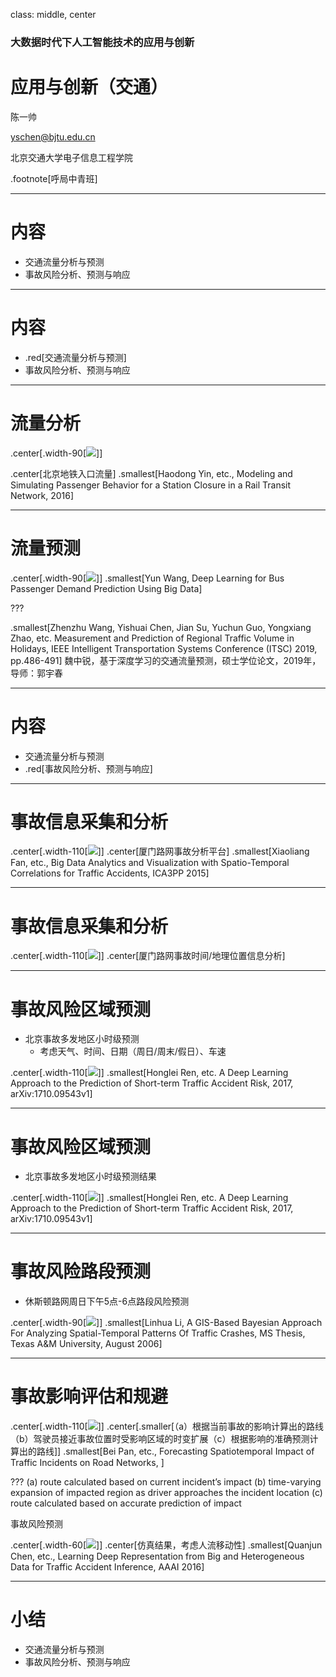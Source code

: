class: middle, center

### 大数据时代下人工智能技术的应用与创新

# 应用与创新（交通）

陈一帅

[yschen@bjtu.edu.cn](mailto:yschen@bjtu.edu.cn)

北京交通大学电子信息工程学院

.footnote[呼局中青班]

---
# 内容

- 交通流量分析与预测
- 事故风险分析、预测与响应

---
# 内容

- .red[交通流量分析与预测]
- 事故风险分析、预测与响应

---
# 流量分析

.center[.width-90[![](./figures/trans/demand2.png)]]

.center[北京地铁入口流量]
.smallest[Haodong Yin, etc., Modeling and Simulating Passenger Behavior for a Station Closure in a Rail Transit Network, 2016]

---
# 流量预测

.center[.width-90[![](./figures/trans/demand1.png)]]
.smallest[Yun Wang, Deep Learning for Bus Passenger Demand Prediction Using Big Data]

???

.smallest[Zhenzhu Wang, Yishuai Chen, Jian Su, Yuchun Guo, Yongxiang Zhao, etc. Measurement and Prediction of Regional Traffic Volume in Holidays, IEEE Intelligent Transportation Systems Conference (ITSC) 2019, pp.486-491]
魏中锐，基于深度学习的交通流量预测，硕士学位论文，2019年，导师：郭宇春

---
# 内容

- 交通流量分析与预测
- .red[事故风险分析、预测与响应]

---
# 事故信息采集和分析

.center[.width-110[![](./figures/trans/acc4.png)]]
.center[厦门路网事故分析平台]
.smallest[Xiaoliang Fan, etc., Big Data Analytics and Visualization with Spatio-Temporal Correlations for Traffic Accidents, ICA3PP 2015]

---
# 事故信息采集和分析

.center[.width-110[![](./figures/trans/acc5.png)]]
.center[厦门路网事故时间/地理位置信息分析]

---
# 事故风险区域预测

- 北京事故多发地区小时级预测
  - 考虑天气、时间、日期（周日/周末/假日）、车速

.center[.width-110[![](./figures/trans/acc1.png)]]
.smallest[Honglei Ren, etc. A Deep Learning Approach to the Prediction of Short-term Traffic Accident Risk, 2017, arXiv:1710.09543v1]

---
# 事故风险区域预测

- 北京事故多发地区小时级预测结果

.center[.width-110[![](./figures/trans/acc2.png)]]
.smallest[Honglei Ren, etc. A Deep Learning Approach to the Prediction of Short-term Traffic Accident Risk, 2017, arXiv:1710.09543v1]

---
# 事故风险路段预测

- 休斯顿路网周日下午5点-6点路段风险预测

.center[.width-90[![](./figures/trans/acc3.png)]]
.smallest[Linhua Li, A GIS-Based Bayesian Approach For Analyzing Spatial-Temporal Patterns Of Traffic Crashes, MS Thesis, Texas A&M University, August 2006]

---
# 事故影响评估和规避

.center[.width-110[![](./figures/trans/acc6.png)]]
.center[.smaller[（a）根据当前事故的影响计算出的路线（b）驾驶员接近事故位置时受影响区域的时变扩展（c）根据影响的准确预测计算出的路线]]
.smallest[Bei Pan, etc., Forecasting Spatiotemporal Impact of Traffic Incidents on Road Networks,
]

???
(a) route calculated based on current incident’s impact (b) time-varying expansion of impacted region as driver approaches the incident location (c) route calculated based on accurate prediction of impact

事故风险预测

.center[.width-60[![](./figures/trans/acc7.png)]]
.center[仿真结果，考虑人流移动性]
.smallest[Quanjun Chen, etc., Learning Deep Representation from Big and Heterogeneous Data for Traffic Accident Inference, AAAI 2016]

---
# 小结

- 交通流量分析与预测
- 事故风险分析、预测与响应